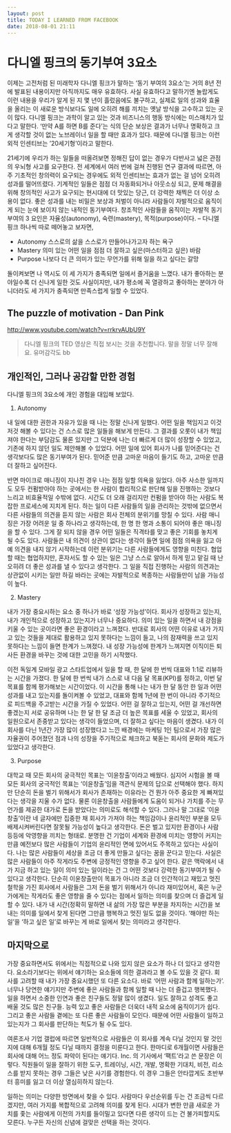 ```yaml
---
layout: post
title: TODAY I LEARNED FROM FACEBOOK
date: 2018-08-01 21:11
---
```


# 다니엘 핑크의 동기부여 3요소

이제는 고전처럼 된 미래학자 다니엘 핑크가 말하는 ‘동기 부여의 3요소’는 거의 8년 전에 발표된 내용이지만 아직까지도 매우 유효하다. 사실 유효하다고 말하기엔 놀랍게도 이런 내용을 우리가 알게 된 지 몇 년이 흘렀음에도 불구하고, 실제로 일의 성과와 효율을 올리는 이 새로운 방식보다도 일에 오히려 해를 끼치는 옛날 방식을 고수하고 있는 곳이 많다.
다니엘 핑크는 과학이 알고 있는 것과 비즈니스의 행동 방식에는 미스매치가 있다고 말한다. ‘만약 A를 하면 B를 준다’는 식의 단순 보상은 결과가 너무나 명확하고 크게 생각할 것이 없는 노브레이너 일을 할 때만 효과가 있다. 때문에 다니엘 핑크는 이런 외적 인센티브는 ’20세기형’이라고 말한다.

21세기에 우리가 하는 일들을 떠올려보면 정해진 답이 없는 경우가 다반사고 넓은 관점의 우뇌형 사고를 요구한다. 전 세계에서 여러 번에 걸쳐 진행된 연구 결과에 따르면, 아주 기초적인 창의력이 요구되는 경우에도 외적 인센티브는 효과가 없는 걸 넘어 오히려 성과를 떨어뜨렸다. 기계적인 일들은 점점 더 자동화되거나 아웃소싱 되고, 문제 해결을 위해 창의적인 사고가 요구되는 현시대에 더 맛있는 당근, 더 강력한 채찍은 더 이상 소용이 없다.
좋은 성과를 내는 비밀은 보상과 처벌이 아니라 사람들이 자발적으로 움직이게 되는 눈에 보이지 않는 내적인 동기부여다.
창조적인 사람들을 움직이는 자발적 동기부여의 3 요인은 자율성(autonomy), 숙련(mastery), 목적(purpose)이다. – 다니엘 핑크
하나씩 따로 떼어놓고 보자면,

 * Autonomy 스스로의 삶을 스스로가 만들어나가고자 하는 욕구
 * Mastery 의미 있는 어떤 일을 점점 더 잘하고 싶은(마스터하고 싶은) 바람
 * Purpose 나보다 더 큰 의미가 있는 무언가를 위해 일을 하고 싶다는 갈망

돌이켜보면 나 역시도 이 세 가지가 충족되면 일에서 즐거움을 느꼈다. 내가 좋아하는 분야일수록 더 신나게 일한 것도 사실이지만, 내가 평소에 꼭 열광하고 좋아하는 분야가 아니더라도 세 가지가 충족되면 만족스럽게 일할 수 있었다.

## The puzzle of motivation - Dan Pink

http://www.youtube.com/watch?v=rrkrvAUbU9Y

 > 다니엘 핑크의 TED 영상은 직접 보시는 것을 추천합니다. 말을 정말 너무 잘해요. 유머감각도 bb
 
## 개인적인, 그러나 공감할 만한 경험

다니엘 핑크의 3요소에 개인 경험을 대입해 보았다.
 
1. Autonomy
 
내 일에 대한 권한과 자유가 있을 때 나는 정말 신나게 일했다. 어떤 일을 책임지고 이것저것 해볼 수 있다는 건 스스로 많은 일들을 해보게 만든다. 그 결과를 오롯이 내가 책임져야 한다는 부담감도 물론 있지만 그 덕분에 나는 더 빠르게 더 많이 성장할 수 있었고, 기존에 하지 않던 일도 제안해볼 수 있었다. 어떤 일에 있어 회사가 나를 믿어준다는 건 생각보다도 많은 동기부여가 된다. 믿어준 만큼 고마운 마음이 들기도 하고, 고마운 만큼 더 잘하고 싶어진다.

반면 마이크로 매니징이 지나친 경우 나는 점점 일할 의욕을 잃었다. 아주 사소한 일까지도 모두 컨펌받아야 하는 곳에서는 한 사람이 합리적으로 판단해 일을 진행하는 것보다 느리고 비효율적일 수밖에 없다. 시간도 더 오래 걸리지만 컨펌을 받아야 하는 사람도 복잡한 프로세스에 지치게 된다. 하는 일이 다른 사람들의 일을 관리하는 것밖에 없으면서 다른 사람들의 의견을 듣지 않는 사람은 회사 전체의 분위기를 망칠 수 있다.
사람 매니징은 가장 어려운 일 중 하나라고 생각하는데, 한 명 한 명과 소통이 되어야 좋은 매니징을 할 수 있다. 그게 잘 되지 않을 경우 어떤 일들은 직격타를 맞고 좋은 기회를 놓치게 될 수도 있다. 사람들은 내 의견이 상관이 없다는 생각이 들면 일에 점점 의욕을 잃고 아예 의견을 내지 않기 시작하는데 이런 분위기는 다른 사람들에게도 영향을 미친다. 협업할 때는 협업하지만, 혼자서도 할 수 있는 일은 그냥 스스로 알아서 하게 믿고 맡길 때 난 오히려 더 좋은 성과를 낼 수 있다고 생각한다. 그 일을 직접 진행하는 사람의 의견과는 상관없이 시키는 일만 하길 바라는 곳에는 자발적으로 복종하는 사람들만이 남을 가능성이 높다.

2. Mastery

내가 가장 중요시하는 요소 중 하나가 바로 ‘성장 가능성’이다. 회사가 성장하고 있는지, 내가 개인적으로 성장하고 있는지가 너무나 중요하다. 의미 있는 일을 하면서 내 강점을 키울 수 있는 곳이라면 좋은 환경이라고 느껴졌다.
반대로 회사의 어떤 이유로 내가 가지고 있는 것들을 제대로 활용하고 있지 못하다는 느낌이 들고, 나의 잠재력을 쓰고 있지 못하다는 느낌이 들면 한계가 느껴졌다. 내 성장 가능성에 한계가 느껴지면 이직이든 퇴사든 환경을 바꾸는 것에 대한 고민을 하기 시작했다.

이전 독일계 모바일 광고 스타트업에서 일을 할 때, 한 달에 한 번씩 대표와 1:1로 리뷰하는 시간을 가졌다. 한 달에 한 번씩 내가 스스로 내 다음 달 목표(KPI)를 정하고, 이번 달 목표를 함께 평가해보는 시간이었다. 이 시간을 통해 나는 내가 한 달 동안 한 일과 어떤 성과를 내고 있는지를 돌이켜볼 수 있었고, 대표와 함께 1년에 한 번이 아니라 주기적으로 피드백을 주고받는 시간을 가질 수 있었다. 어떤 걸 잘하고 있는지, 어떤 걸 개선하면 좋겠는지 서로 공유하며 나는 한 달 한 달 조금 더 높은 목표를 세울 수 있었고, 회사의 일원으로서 존중받고 있다는 생각이 들었으며, 더 잘하고 싶다는 마음이 생겼다.
내가 이 회사를 다닌 1년간 가장 많이 성장했다고 느낀 배경에는 마케팅 1인 팀으로서 가장 많은 자율권이 주어졌던 점과 나의 성장을 주기적으로 체크하고 북돋는 회사의 문화와 제도가 있었다고 생각한다.

3. Purpose

대학교 때 모든 회사의 궁극적인 목표는 ‘이윤창출’이라고 배웠다. 심지어 시험을 볼 때 모든 회사의 궁극적인 목표는 ‘이윤창출’임을 객관식 문제의 답으로 선택해야 했다.
하지만 단순히 돈을 벌기 위해서가 회사가 존재하는 이유라는 건 뭔가 아주 중요한 게 빠져있다는 생각을 지울 수가 없다. 물론 이윤창출을 사람들에게 도움이 되거나 가치를 주는 무언가를 제공한 대가로 돈을 받았다는 의미로도 해석할 수 있다. 그러나 말 그대로 ‘이윤창출’이란 네 글자에만 집중한 채 회사가 가져야 하는 책임감이나 윤리적인 부분을 모두 배제시켜버린다면 잘못될 가능성이 높다고 생각한다. 돈은 벌고 있지만 환경이나 사람 등등에 악영향을 끼치는 형태로. 분명한 건 기업이 세계와 환경에 미치는 영향이 커지는 만큼 예전보다 많은 사람들이 기업의 윤리적인 면에 있어서도 주목하고 있다는 사실이다. 나는 많은 사람들이 세상을 조금 더 좋게 만들고 싶다는 꿈을 꾼다고 믿는다. 사실은 많은 사람들이 아주 작게라도 주변에 긍정적인 영향을 주고 싶어 한다. 같은 맥락에서 내가 지금 하고 있는 일이 의미 있는 일이라는 건 그 어떤 것보다 강력한 동기부여가 될 수 있다고 생각한다. 단순히 이윤창출만이 목표가 아니라 조금 더 인간적이고 재밌고 멋진 철학을 가진 회사에서 사람들은 그저 돈을 벌기 위해서가 아니라 재미있어서, 혹은 누군가에게는 작게라도 좋은 영향을 줄 수 있다는 점에서 일하는 의미를 찾으며 더 즐겁게 일할 수 있다.
내가 내 시간(정확히 말하면 내 삶의 가장 많은 부분을 차지하는 시간)을 보내는 의미를 일에서 찾게 된다면 그만큼 행복하고 멋진 일도 없을 것이다. ‘해야만 하는 일’을 ‘하고 싶은 일’로 바꾸는 게 바로 일에서 찾는 의미라고 생각한다.
 
## 마지막으로

가장 중요하면서도 위에서는 직접적으로 나와 있지 않은 요소가 하나 더 있다고 생각한다. 요소라기보다는 위에서 얘기하는 요소들에 의한 결과라고 볼 수도 있을 것 같다. 회사를 고려할 때 내가 가장 중요시했던 또 다른 요소다. 바로 ‘어떤 사람과 함께 일하는가’.
너무나 당연한 얘기지만 주변에 좋은 사람들과 함께 일할 때 나는 더 즐겁고 행복했다. 일을 하면서 소중한 인연과 좋은 친구들도 정말 많이 생겼다. 일도 잘하고 성격도 좋고 배울 것도 많은 친구들. 능력 있고 좋은 사람들은 더욱더 내적 요소에 움직이기가 쉽다. 그리고 좋은 사람들 곁에는 또 다른 좋은 사람들이 모인다. 때문에 어떤 사람들이 일하고 있는지가 그 회사를 판단하는 척도가 될 수도 있다.

여론조사 기업 갤럽에 따르면 일반적으로 사람들은 이 회사를 계속 다닐 것인지 말 것인지에 대해 6개월 정도 다닐 때까지 결정을 미룬다고 한다. 한마디로 6개월이면 사람들은 회사에 대해 어느 정도 파악이 된다는 얘기다. Inc. 의 기사에서 ‘팩트’라고 쓴 문장은 이렇다.
직원들이 일을 잘하기 위한 도구, 트레이닝, 시간, 개발, 명확한 기대치, 비전, 리소스를 받지 못하는 경우 그들은 낮은 사기를 경험한다. 이 경우 그들은 안타깝게도 초반부터 흥미를 잃고 더 이상 열심히하지 않는다.

일하는 의미는 다양한 방면에서 찾을 수 있다. 사람마다 우선순위를 두는 건 조금씩 다르겠지만, 여러 가지를 복합적으로 고려해 의미를 찾게 된다. 시대가 변한 만큼 새로운 가치를 좇는 사람에게 이전의 가치를 들이밀고 있다면 다른 생각이 드는 건 불가피할지도 모른다. 누구든 자신의 신념에 걸맞은 선택을 하는 것이다.
